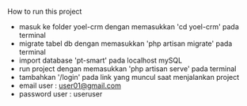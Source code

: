 How to run this project

- masuk ke folder yoel-crm dengan memasukkan 'cd yoel-crm' pada terminal
- migrate tabel db dengan memasukkan 'php artisan migrate' pada terminal
- import database 'pt-smart' pada localhost mySQL
- run project dengan memasukkan 'php artisan serve' pada terminal
- tambahkan '/login' pada link yang muncul saat menjalankan project
- email user : user01@gmail.com
- password user : useruser
